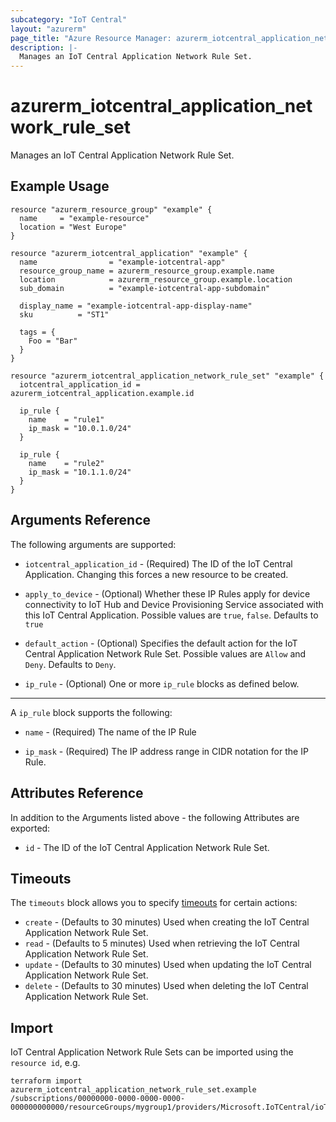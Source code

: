```yaml
---
subcategory: "IoT Central"
layout: "azurerm"
page_title: "Azure Resource Manager: azurerm_iotcentral_application_network_rule_set"
description: |-
  Manages an IoT Central Application Network Rule Set.
---
```


# azurerm_iotcentral_application_network_rule_set

Manages an IoT Central Application Network Rule Set.

## Example Usage

```hcl
resource "azurerm_resource_group" "example" {
  name     = "example-resource"
  location = "West Europe"
}

resource "azurerm_iotcentral_application" "example" {
  name                = "example-iotcentral-app"
  resource_group_name = azurerm_resource_group.example.name
  location            = azurerm_resource_group.example.location
  sub_domain          = "example-iotcentral-app-subdomain"

  display_name = "example-iotcentral-app-display-name"
  sku          = "ST1"

  tags = {
    Foo = "Bar"
  }
}

resource "azurerm_iotcentral_application_network_rule_set" "example" {
  iotcentral_application_id = azurerm_iotcentral_application.example.id

  ip_rule {
    name    = "rule1"
    ip_mask = "10.0.1.0/24"
  }

  ip_rule {
    name    = "rule2"
    ip_mask = "10.1.1.0/24"
  }
}
```

## Arguments Reference

The following arguments are supported:

* `iotcentral_application_id` - (Required) The ID of the IoT Central Application. Changing this forces a new resource to be created.

* `apply_to_device` - (Optional) Whether these IP Rules apply for device connectivity to IoT Hub and Device Provisioning Service associated with this IoT Central Application. Possible values are `true`, `false`. Defaults to `true` 

* `default_action` - (Optional) Specifies the default action for the IoT Central Application Network Rule Set. Possible values are `Allow` and `Deny`. Defaults to `Deny`.

* `ip_rule` - (Optional) One or more `ip_rule` blocks as defined below.

---

A `ip_rule` block supports the following:

* `name` - (Required) The name of the IP Rule

* `ip_mask` - (Required) The IP address range in CIDR notation for the IP Rule.

## Attributes Reference

In addition to the Arguments listed above - the following Attributes are exported: 

* `id` - The ID of the IoT Central Application Network Rule Set.

## Timeouts

The `timeouts` block allows you to specify [timeouts](https://www.terraform.io/language/resources/syntax#operation-timeouts) for certain actions:

* `create` - (Defaults to 30 minutes) Used when creating the IoT Central Application Network Rule Set.
* `read` - (Defaults to 5 minutes) Used when retrieving the IoT Central Application Network Rule Set.
* `update` - (Defaults to 30 minutes) Used when updating the IoT Central Application Network Rule Set.
* `delete` - (Defaults to 30 minutes) Used when deleting the IoT Central Application Network Rule Set.

## Import

IoT Central Application Network Rule Sets can be imported using the `resource id`, e.g.

```shell
terraform import azurerm_iotcentral_application_network_rule_set.example /subscriptions/00000000-0000-0000-0000-000000000000/resourceGroups/mygroup1/providers/Microsoft.IoTCentral/ioTApps/app1
```

